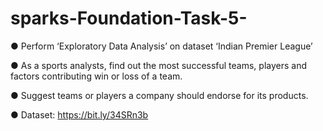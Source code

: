 # sparks-Foundation-Task-5-

● Perform ‘Exploratory Data Analysis’ on dataset ‘Indian Premier League’ 

● As a sports analysts, find out the most successful teams, players and factors 
contributing win or loss of a team. 

● Suggest teams or players a company should endorse for its products.  

● Dataset: https://bit.ly/34SRn3b
